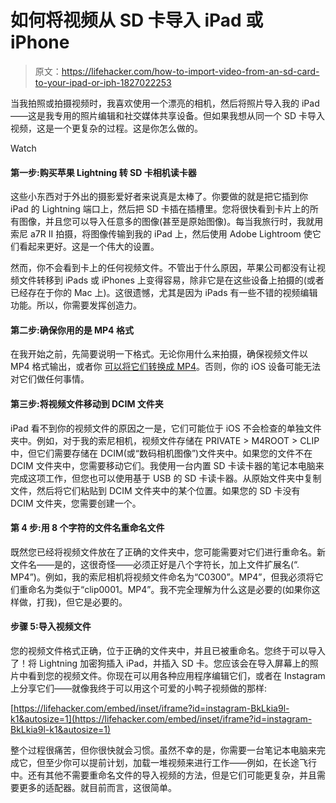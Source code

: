 # 如何将视频从 SD 卡导入 iPad 或 iPhone

> 原文：<https://lifehacker.com/how-to-import-video-from-an-sd-card-to-your-ipad-or-iph-1827022253>

当我拍照或拍摄视频时，我喜欢使用一个漂亮的相机，然后将照片导入我的 iPad——这是我专用的照片编辑和社交媒体共享设备。但如果我想从同一个 SD 卡导入视频，这是一个更复杂的过程。这是你怎么做的。

Watch

#### **第一步:购买苹果 Lightning 转 SD 卡相机读卡器**

这些小东西对于外出的摄影爱好者来说真是太棒了。你要做的就是把它插到你 iPad 的 Lightning 端口上，然后把 SD 卡插在插槽里。您将很快看到卡片上的所有图像，并且您可以导入任意多的图像(甚至是原始图像)。每当我旅行时，我就用索尼 a7R II 拍摄，将图像传输到我的 iPad 上，然后使用 Adobe Lightroom 使它们看起来更好。这是一个伟大的设置。

然而，你不会看到卡上的任何视频文件。不管出于什么原因，苹果公司都没有让视频文件转移到 iPads 或 iPhones 上变得容易，除非它是在这些设备上拍摄的(或者已经存在于你的 Mac 上)。这很遗憾，尤其是因为 iPads 有一些不错的视频编辑功能。所以，你需要发挥创造力。

#### 第二步:确保你用的是 MP4 格式

在我开始之前，先简要说明一下格式。无论你用什么来拍摄，确保视频文件以 MP4 格式输出，或者你 [可以将它们转换成 MP4](https://handbrake.fr/)。否则，你的 iOS 设备可能无法对它们做任何事情。

#### 第三步:将视频文件移动到 DCIM 文件夹

iPad 看不到你的视频文件的原因之一是，它们可能位于 iOS 不会检查的单独文件夹中。例如，对于我的索尼相机，视频文件存储在 PRIVATE > M4ROOT > CLIP 中，但它们需要存储在 DCIM(或“数码相机图像”)文件夹中。如果您的文件不在 DCIM 文件夹中，您需要移动它们。我使用一台内置 SD 卡读卡器的笔记本电脑来完成这项工作，但您也可以使用基于 USB 的 SD 卡读卡器。从原始文件夹中复制文件，然后将它们粘贴到 DCIM 文件夹中的某个位置。如果您的 SD 卡没有 DCIM 文件夹，您需要创建一个。

#### 第 4 步:用 8 个字符的文件名重命名文件

既然您已经将视频文件放在了正确的文件夹中，您可能需要对它们进行重命名。新文件名——是的，这很奇怪——必须正好是八个字符长，加上文件扩展名(“. MP4”)。例如，我的索尼相机将视频文件命名为“C0300”。MP4”，但我必须将它们重命名为类似于“clip0001。MP4”。我不完全理解为什么这是必要的(如果你这样做，打我)，但它是必要的。

#### 步骤 5:导入视频文件

您的视频文件格式正确，位于正确的文件夹中，并且已被重命名。您终于可以导入了！将 Lightning 加密狗插入 iPad，并插入 SD 卡。您应该会在导入屏幕上的照片中看到您的视频文件。你现在可以用各种应用程序编辑它们，或者在 Instagram 上分享它们——就像我终于可以用这个可爱的小鸭子视频做的那样:

 [https://lifehacker.com/embed/inset/iframe?id=instagram-BkLkia9l-k1&autosize=1](https://lifehacker.com/embed/inset/iframe?id=instagram-BkLkia9l-k1&autosize=1) 

整个过程很痛苦，但你很快就会习惯。虽然不幸的是，你需要一台笔记本电脑来完成它，但至少你可以提前计划，加载一堆视频来进行工作——例如，在长途飞行中。还有其他不需要重命名文件的导入视频的方法，但是它们可能更复杂，并且需要更多的适配器。就目前而言，这很简单。